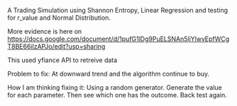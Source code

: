 A Trading Simulation using Shannon Entropy, Linear Regression and testing for r_value and Normal Distribution. 

More evidence is here on https://docs.google.com/document/d/1pufG1lDg9PuELSNAn5ljYlwvEpfWCgT8BE66ilzAPJo/edit?usp=sharing

This used yfiance API to retreive data

Problem to fix:
At downward trend and the algorithm continue to buy.

How I am thinking fixing it:
Using a random generator. Generate the value for each parameter. Then see which one has the outcome. Back test again.
